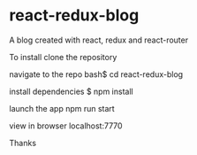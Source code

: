 # react-redux-blog
A blog created with react, redux and react-router

To install
clone the repository

navigate to the repo
bash$ cd react-redux-blog

install dependencies
$ npm install

launch the app
npm run start

view in browser
localhost:7770

Thanks
